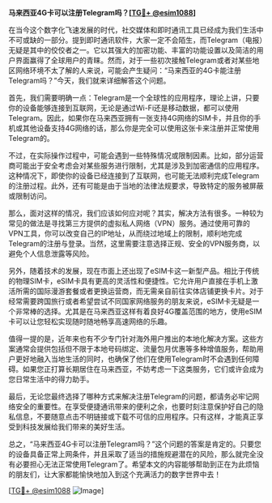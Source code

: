 **马来西亚4G卡可以注册Telegram吗？[[TG💪+ @esim1088](https://t.me/s/esim1088)]**

在当今这个数字化飞速发展的时代，社交媒体和即时通讯工具已经成为我们生活中不可或缺的一部分。提到即时通讯软件，大家一定不会陌生，而Telegram（电报）无疑是其中的佼佼者之一。它以其强大的加密功能、丰富的功能设置以及简洁的用户界面赢得了全球用户的青睐。然而，对于一些初次接触Telegram或者对某些地区网络环境不太了解的人来说，可能会产生疑问：“马来西亚的4G卡能注册Telegram吗？”今天，我们就来详细解答这个问题。

首先，我们需要明确一点：Telegram是一个全球性的应用程序，理论上讲，只要你的设备能够连接到互联网，无论是通过Wi-Fi还是移动数据，都可以使用Telegram。因此，如果你在马来西亚拥有一张支持4G网络的SIM卡，并且你的手机或其他设备支持4G网络的话，那么你是完全可以使用这张卡来注册并正常使用Telegram的。

不过，在实际操作过程中，可能会遇到一些特殊情况或限制因素。比如，部分运营商可能出于安全考虑会对某些服务进行限制，尤其是涉及到加密通信的应用程序。这种情况下，即使你的设备已经连接到了互联网，也可能无法顺利完成Telegram的注册过程。此外，还有可能是由于当地的法律法规要求，导致特定的服务被屏蔽或限制访问。

那么，面对这样的情况，我们应该如何应对呢？其实，解决方法有很多。一种较为常见的做法是寻找第三方提供的虚拟私人网络（VPN）服务。通过使用可靠的VPN工具，你可以改变自己的IP地址，从而绕过地域上的限制，顺利地完成Telegram的注册与登录。当然，这里需要注意选择正规、安全的VPN服务商，以避免个人信息泄露等风险。

另外，随着技术的发展，现在市面上还出现了eSIM卡这一新型产品。相比于传统的物理SIM卡，eSIM卡具有更高的灵活性和便捷性。它允许用户直接在手机上激活所需的国际漫游套餐或者更换运营商，而无需亲自前往实体店铺更换卡片。对于经常需要跨国旅行或者希望尝试不同国家网络服务的朋友来说，eSIM卡无疑是一个非常棒的选择。尤其是在马来西亚这样有着良好4G覆盖范围的地方，使用eSIM卡可以让您轻松实现随时随地畅享高速网络的乐趣。

值得一提的是，近年来也有不少专门针对海外用户推出的本地化解决方案。这些方案通常会提供包括但不限于本地号码绑定、流量包月优惠等多种增值服务，帮助用户更好地融入当地生活的同时，也确保了他们在使用Telegram时不会遇到任何障碍。如果您正打算长期居住在马来西亚，不妨考虑一下这类服务，它们或许会成为您日常生活中的得力助手。

最后，无论您最终选择了哪种方式来解决注册Telegram的问题，都请务必牢记网络安全的重要性。在享受便捷通讯带来的便利之余，也要时刻注意保护好自己的隐私信息，不要随意点击不明链接或下载不可信的应用程序。只有这样，才能真正享受到科技发展给我们带来的美好生活。

总之，“马来西亚4G卡可以注册Telegram吗？”这个问题的答案是肯定的。只要您的设备具备正常上网条件，并且采取了适当的措施规避潜在的风险，那么就完全没有必要担心无法正常使用Telegram了。希望本文的内容能够帮助到正在为此烦恼的朋友们，让大家都能愉快地加入到这个充满活力的数字世界中去！

[[TG💪+ @esim1088](https://t.me/s/esim1088) ![Image](https://i.postimg.cc/4NQfJmqS/Snipaste-2025-05-13-00-14-12.png)]